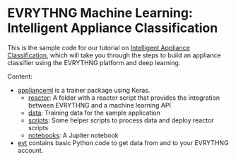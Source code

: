 # EVRYTHNG Machine Learning: Intelligent Appliance Classification

This is the sample code for our tutorial on [Intelligent Appliance Classification](https://developers.evrythng.com/docs/intelligent-appliance-classification), which will take you through the steps to build an appliance classifier using the EVRYTHNG platform and deep learning.

Content:

- [applianceml](applianceml) is a trainer package using Keras.
	- [reactor](applianceml/reactor): A folder with a reactor script that provides the integration between EVRYTHNG and a machine learning API
	- [data](applianceml/data): Training data for the sample application
	- [scripts](applianceml/scripts): Some helper scripts to process data and deploy reactor scripts
	- [notebooks](applianceml/notebooks): A Jupiter notebook
- [evt](evt) contains basic Python code to get data from and to your EVRYTHNG account.
